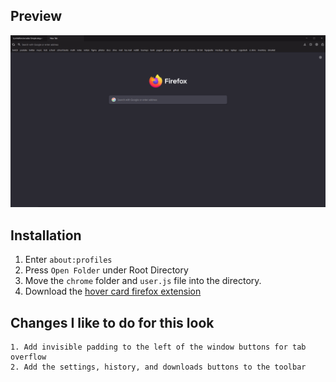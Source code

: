 ## Preview
![](https://github.com/tyrohellion/arcadia/blob/master/preview.PNG)


## Installation

1. Enter `about:profiles`
2. Press `Open Folder` under Root Directory
3. Move the `chrome` folder and `user.js` file into the directory.
4. Download the [hover card firefox extension](https://github.com/easonwong-de/Tab-Preview-On-Hover)


## Changes I like to do for this look
    1. Add invisible padding to the left of the window buttons for tab overflow 
    2. Add the settings, history, and downloads buttons to the toolbar
